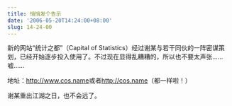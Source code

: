 ```yaml
---
title: 悄悄发个告示
date: '2006-05-20T14:24:00+08:00'
slug: 14-24-00
---
```


新的网站“统计之都”（Capital of Statistics）经过谢某与若干同伙的一阵密谋策划，已经开始逐步投入使用了。不过现在显得乱糟糟的，所以也不要太声张……嘘……


地址：<http://www.cos.name>或者<http://cos.name>（都一样啦！）


谢某重出江湖之日，也不会远了。
